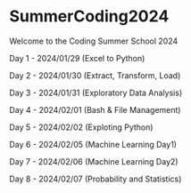 # SummerCoding2024

Welcome to the Coding Summer School 2024

Day 1 - 2024/01/29 (Excel to Python)

Day 2 - 2024/01/30 (Extract, Transform, Load)

Day 3 - 2024/01/31 (Exploratory Data Analysis)

Day 4 - 2024/02/01 (Bash & File Management)

Day 5 - 2024/02/02 (Exploting Python)

Day 6 - 2024/02/05 (Machine Learning Day1)

Day 7 - 2024/02/06 (Machine Learning Day2)

Day 8 - 2024/02/07 (Probability and Statistics)
